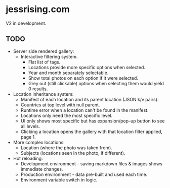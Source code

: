 # jessrising.com

V2 in development.

## TODO

- Server side rendered gallery:
  - Interactive filtering system.
    - Flat list of tags.
    - Locations provide more specific options when selected.
    - Year and month separately selectable.
    - Show total photos on each option if it were selected.
    - Grey out (still clickable) options when selecting them would yield 0 results.
- Location inheritance system:
  - Manifest of each location and its parent location (JSON k/v pairs).
  - Countries at top level with null parent.
  - Runtime error when a location can't be found in the manifest.
  - Locations only need the most specific level.
  - UI only shows most specific but has expansion/pop-up button to see all levels.
  - Clicking a location opens the gallery with that location filter applied, page 1.
- More complex locations:
  - Location (where the photo was taken from).
  - Subjects (locations seen in the photo, if different).
- Hot reloading:
  - Development environment - saving markdown files & images shows immediate changes.
  - Production environment - data pre-built and used each time.
  - Environment variable switch in logic.
